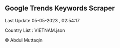 

## Google Trends Keywords Scraper 
 
Last Update 05-05-2023 , 02:54:17

Country List :
VIETNAM.json



© Abdul Muttaqin 
